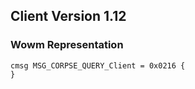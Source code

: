 ## Client Version 1.12

### Wowm Representation
```rust,ignore
cmsg MSG_CORPSE_QUERY_Client = 0x0216 {
}

```
